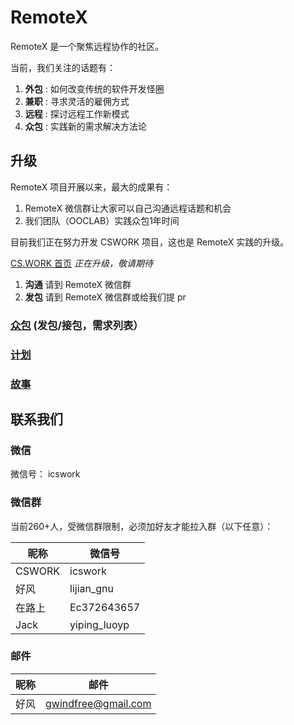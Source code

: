 # RemoteX

RemoteX 是一个聚焦远程协作的社区。

当前，我们关注的话题有：

1. **外包** : 如何改变传统的软件开发怪圈
2. **兼职** : 寻求灵活的雇佣方式
3. **远程** : 探讨远程工作新模式
4. **众包** : 实践新的需求解决方法论


## 升级

RemoteX 项目开展以来，最大的成果有：
1. RemoteX 微信群让大家可以自己沟通远程话题和机会
2. 我们团队（OOCLAB）实践众包1年时间

目前我们正在努力开发 CSWORK 项目，这也是 RemoteX 实践的升级。

[CS.WORK 首页](https://cs.work) *_正在升级，敬请期待_*

1. **沟通** 请到 RemoteX 微信群
2. **发包** 请到 RemoteX 微信群或给我们提 pr

### [众包](zb/index.md) (发包/接包，需求列表）
### [计划](plan/index.md)
### [故事](story/index.md)


## 联系我们

### 微信

微信号： icswork

### 微信群

当前260+人，受微信群限制，必须加好友才能拉入群（以下任意）：

| 昵称 | 微信号 |
|-------|-----|
| CSWORK | icswork |
| 好风 | lijian_gnu |
| 在路上 | Ec372643657 |
| Jack | yiping_luoyp |


### 邮件

| 昵称 | 邮件 |
|-----|------|
| 好风 | gwindfree@gmail.com |
